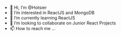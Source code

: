 - 👋 Hi, I’m @Hotsier
- 👀 I’m interested in ReactJS and MongoDB
- 🌱 I’m currently learning ReactJS
- 💞️ I’m looking to collaborate on Junior React Projects
- 📫 How to reach me ...

<!---
Hotsier/Hotsier is a ✨ special ✨ repository because its `README.md` (this file) appears on your GitHub profile.
You can click the Preview link to take a look at your changes.
--->
